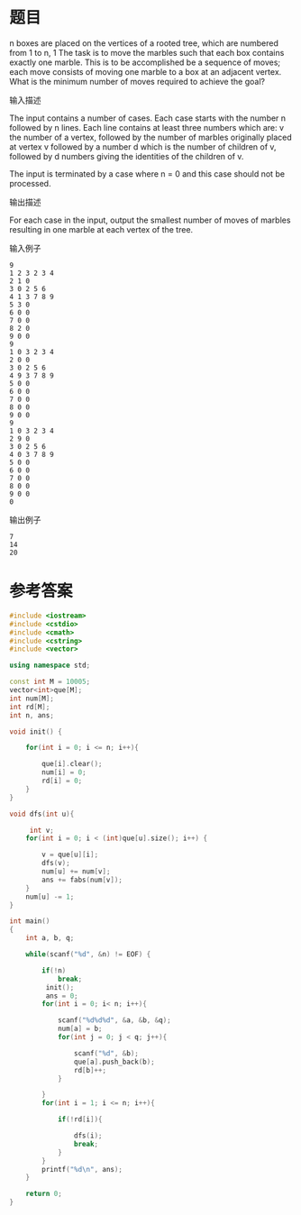 # 题目
n boxes are placed on the vertices of a rooted tree, which are numbered from 1 to n, 1 The task is to move the marbles such that each box contains exactly one marble. This is to be accomplished be a sequence of moves; each move consists of moving one marble to a box at an adjacent vertex. What is the minimum number of moves required to achieve the goal?

输入描述

The input contains a number of cases. Each case starts with the number n followed by n lines. Each line contains at least three numbers which are: v the number of a vertex, followed by the number of marbles originally placed at vertex v followed by a number d which is the number of children of v, followed by d numbers giving the identities of the children of v.

The input is terminated by a case where n = 0 and this case should not be processed.

输出描述

For each case in the input, output the smallest number of moves of marbles resulting in one marble at each vertex of the tree.

输入例子
```
9
1 2 3 2 3 4
2 1 0
3 0 2 5 6
4 1 3 7 8 9
5 3 0
6 0 0
7 0 0
8 2 0
9 0 0
9
1 0 3 2 3 4
2 0 0
3 0 2 5 6
4 9 3 7 8 9
5 0 0
6 0 0
7 0 0
8 0 0
9 0 0
9
1 0 3 2 3 4
2 9 0
3 0 2 5 6
4 0 3 7 8 9
5 0 0
6 0 0
7 0 0
8 0 0
9 0 0
0
```
输出例子
```
7
14
20
```
# 参考答案
```c++
#include <iostream>
#include <cstdio>
#include <cmath>
#include <cstring>
#include <vector>

using namespace std;

const int M = 10005;
vector<int>que[M];
int num[M];
int rd[M];
int n, ans;

void init() {

    for(int i = 0; i <= n; i++){

        que[i].clear();
        num[i] = 0;
        rd[i] = 0;
    }
}

void dfs(int u){

     int v;
    for(int i = 0; i < (int)que[u].size(); i++) {

        v = que[u][i];
        dfs(v);
        num[u] += num[v];
        ans += fabs(num[v]);
    }
    num[u] -= 1;
}

int main()
{
    int a, b, q;

    while(scanf("%d", &n) != EOF) {

        if(!n)
            break;
         init();
         ans = 0;
        for(int i = 0; i< n; i++){

            scanf("%d%d%d", &a, &b, &q);
            num[a] = b;
            for(int j = 0; j < q; j++){

                scanf("%d", &b);
                que[a].push_back(b);
                rd[b]++;
            }

        }
        for(int i = 1; i <= n; i++){

            if(!rd[i]){

                dfs(i);
                break;
            }
        }
        printf("%d\n", ans);
    }

    return 0;
}



